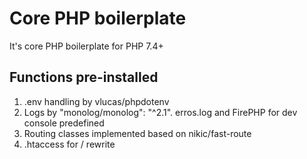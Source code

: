 # Core PHP boilerplate
It's core PHP boilerplate for PHP 7.4+

## Functions pre-installed
1) .env handling by vlucas/phpdotenv
2) Logs by "monolog/monolog": "^2.1". erros.log and FirePHP for dev console predefined
3) Routing classes implemented based on nikic/fast-route
4) .htaccess for / rewrite